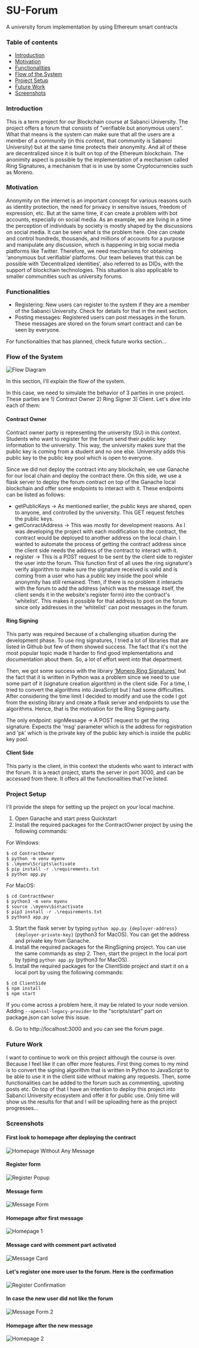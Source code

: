 
# SU-Forum
A university forum implementation by using Ethereum smart contracts

### Table of contents

* [Introduction](#introduction)
* [Motivation](#motivation)
* [Functionalities](#functionalities)
* [Flow of the System](#flow-of-the-system)
* [Project Setup](#project-setup)
* [Future Work](#future-work)
* [Screenshots](#screenshots)


### Introduction
This is a term project for our Blockchain course at Sabanci University. The project offers a forum that consists of "verifiable but anonymous users". What that means is the system can make sure that all the users are a member of a community (in this context, that community is Sabanci University) but at the same time protects their anonymity. And all of these are decentralized since it is built on top of the Ethereum blockchain. The anonimity aspect is possible by the implementation of a mechanism called Ring Signatures, a mechanism that is in use by some Cryptocurrencies such as Moreno.

### Motivation
Anonymity on the internet is an important concept for various reasons such as identity protection, the need for privacy in sensitive issues, freedom of expression, etc. But at the same time, it can create a problem with bot accounts, especially on social
media. As an example, we are living in a time the perception of individuals by society is mostly shaped by the discussions on social media. It can be seen what is the problem here. One can create and control hundreds, thousands, and millions of accounts for a purpose and manipulate any discussion, which is happening in big social media platforms like Twitter. Therefore, we need mechanisms for obtaining ‘anonymous but verifiable’ platforms. Our team believes that this can be possible with ‘Decentralized identities’, also referred to as DIDs, with the support of blockchain technologies. This situation is also applicable to smaller communities such as university forums.

### Functionalities
- Registering: New users can register to the system if they are a member of the Sabanci University. Check for details for that in the next section.
- Posting messages: Registered users can post messages in the forum. These messages are stored on the forum smart contract and can be seen by everyone.

For functionalities that has planned, check future works section...

### Flow of the System
![Flow Diagram](./images/diagram.jpeg)

In this section, I'll explain the flow of the system. 

In this case, we need to simulate the behavior of 3 parties in one project. These parties are 1) Contract Owner 2) Ring Signer 3) Client. Let's dive into each of them:

#### Contract Owner
Contract owner party is representing the university (SU) in this context. Students who want to register for the forum send their public key information to the university. This way, the university makes sure that the public key is coming from a student and no one else. University adds this public key to the public key pool which is open to everyone. 

Since we did not deploy the contract into any blockchain, we use Ganache for our local chain and deploy the contract there. On this side, we use a flask server to deploy the forum contract on top of the Ganache local blockchain and offer some endpoints to interact with it. These endpoints can be listed as follows:

- getPublicKeys -> As mentioned earlier, the public keys are shared, open to anyone, and controlled by the university. This GET request fetches the public keys.
- getConractAddress -> This was mostly for development reasons. As I was developing the project with each modification to the contract, the contract would be deployed to another address on the local chain. I wanted to automate the process of getting the contract address since the client side needs the address of the contract to interact with it.
- register -> This is a POST request to be sent by the client side to register the user into the forum. This function first of all uses the ring signature's verify algorithm to make sure the signature received is valid and is coming from a user who has a public key inside the pool while anonymity has still remained. Then, if there is no problem it interacts with the forum to add the address (which was the message itself, the client sends it in the website's register form) into the contract's 'whitelist'. This makes it possible for that address to post on the forum since only addresses in the 'whitelist' can post messages in the forum.

#### Ring Signing
This party was required because of a challenging situation during the development phase. To use ring signatures, I tried a lot of libraries that are listed in Github but few of them showed success. The fact that it's not the most popular topic made it harder to find good implementations and documentation about them. So, a lot of effort went into that department. 

Then, we got some success with the library ['Monero Ring Signatures'](https://github.com/kamsec/monero-ring-signatures) but the fact that it is written in Python was a problem since we need to use some part of it (signature creation algorithm) in the client side. For a time, I tried to convert the algorithms into JavaScript but I had some difficulties. After considering the time limit I decided to modify and use the code I got from the existing library and create a flask server and endpoints to use the algorithms. Hence, that is the motivation for the Ring Signing party.

The only endpoint:
signMessage -> A POST request to get the ring signature. Expects the 'msg' parameter which is the address for registration and 'pk' which is the private key of the public key which is inside the public key pool. 


#### Client Side
This party is the client, in this context the students who want to interact with the forum. It is a react project, starts the server in port 3000, and can be accessed from there. It offers all the functionalities that I've listed.

### Project Setup
I'll provide the steps for setting up the project on your local machine.
1. Open Ganache and start press Quickstart
2. Install the required packages for the ContractOwner project by using the following commands:

For Windows:
```
$ cd ContractOwner
$ python -m venv myenv
$ .\myenv\Scripts\activate
$ pip install -r .\requirements.txt
$ python app.py
```

For MacOS:
```
$ cd ContractOwner
$ python3 -m venv myenv
$ source .\myenv\bin\activate
$ pip3 install -r .\requirements.txt
$ python3 app.py
```
3. Start the flask server by typing `python app.py {deployer-address} {deployer-private-key}` (python3 for MacOS). You can get the address and private key from Ganache.
4. Install the required packages for the RingSigning project. You can use the same commands as step 2. Then, start the project in the local port by typing `python app.py` (python3 for MacOS).
5. Install the required packages for the ClientSide project and start it on a local port by using the following commands:
```
$ cd ClientSide
$ npm install
$ npm start
```
If you come across a problem here, it may be related to your node version. Adding `--openssl-legacy-provider` to the "scripts/start" part on package.json can solve this issue.

6. Go to http://localhost:3000 and you can see the forum page.

### Future Work
I want to continue to work on this project although the course is over. Because I feel like it can offer more features. First thing comes to my mind is to convert the signing algorithm that is written in Python to JavaScript to be able to use it in the client side without making any requests. Then, some functionalities can be added to the forum such as commenting, upvoting posts etc. On top of that I have an intention to deploy this project into Sabanci University ecosystem and offer it for public use. Only time will show us the results for that and I will be uploading here as the project progresses...

### Screenshots
#### First look to homepage after deploying the contract
![Homepage Without Any Message](./images/homepageNoMessage.JPG)

#### Register form
![Register Popup](./images/register.JPG)

#### Message form
![Message Form](./images/firstMessageForm.JPG)

#### Homepage after first message
![Homepage 1](./images/homepageWith1Message.JPG)

#### Message card with comment part activated
![Message Card](./images/messageCard.JPG)

#### Let's register one more user to the forum. Here is the confirmation
![Register Confirmation](./images/confirmation.JPG)

#### In case the new user did not like the forum
![Message Form 2](./images/secondMessageForm.JPG)

#### Homepage after the new message
![Homepage 2](./images/homepageWith2Messages.JPG)





